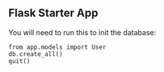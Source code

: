 ## Flask Starter App

You will need to run this to init the database:

    from app.models import User
    db.create_all()
    quit()

